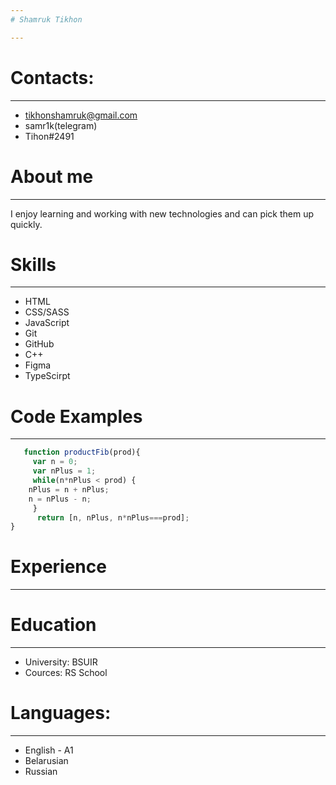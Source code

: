 ```yaml
---
# Shamruk Tikhon

---
```


# Contacts:

---

  - tikhonshamruk@gmail.com
  - samr1k(telegram)
  - Tihon#2491

# About me

---

   I enjoy learning and working with new technologies and can pick them up quickly.

# Skills

---

   - HTML
   - CSS/SASS
   - JavaScript
   - Git
   - GitHub
   - C++
   - Figma
   - TypeScirpt

# Code Examples 

---

```javascript
   function productFib(prod){
     var n = 0;
     var nPlus = 1;  
     while(n*nPlus < prod) {
    nPlus = n + nPlus;
    n = nPlus - n;
     }
      return [n, nPlus, n*nPlus===prod];
}
```

# Experience

---

# Education

---

- University: BSUIR
- Cources: RS School

# Languages:

---

 - English - A1
 - Belarusian
 - Russian